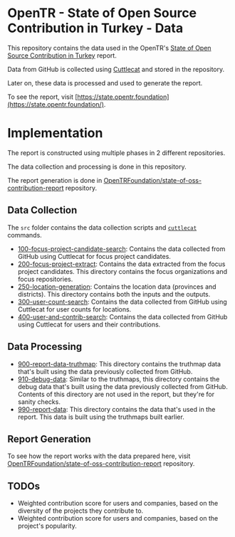 # OpenTR - State of Open Source Contribution in Turkey - Data

This repository contains the data used in the OpenTR's [State of Open Source Contribution in Turkey](https://state.opentr.foundation/) report.

Data from GitHub is collected using [Cuttlecat](https://github.com/OpenTRFoundation/cuttlecat) and stored in the repository.

Later on, these data is processed and used to generate the report.

To see the report, visit [https://state.opentr.foundation](https://state.opentr.foundation/).

# Implementation

The report is constructed using multiple phases in 2 different repositories.

The data collection and processing is done in this repository.

The report generation is done in [OpenTRFoundation/state-of-oss-contribution-report](https://github.com/OpenTRFoundation/state-of-oss-contribution-report) repository.

## Data Collection

The `src` folder contains the data collection scripts and [`cuttlecat`](https://github.com/OpenTRFoundation/cuttlecat) commands.

- [100-focus-project-candidate-search](100-focus-project-candidate-search): Contains the data collected from GitHub using Cuttlecat for focus project candidates.
- [200-focus-project-extract](200-focus-project-extract): Contains the data extracted from the focus project candidates. This directory contains the focus organizations and focus repositories.
- [250-location-generation](250-location-generation): Contains the location data (provinces and districts). This directory contains both the inputs and the outputs.
- [300-user-count-search](300-user-count-search): Contains the data collected from GitHub using Cuttlecat for user counts for locations.
- [400-user-and-contrib-search](400-user-and-contrib-search): Contains the data collected from GitHub using Cuttlecat for users and their contributions.

## Data Processing

- [900-report-data-truthmap](900-report-data-truthmap): This directory contains the truthmap data that's built using the data previously collected from GitHub.
- [910-debug-data](910-debug-data): Similar to the truthmaps, this directory contains the debug data that's built using the data previously collected from GitHub. Contents of this directory are not used in the report, but they're for sanity checks.
- [990-report-data](990-report-data): This directory contains the data that's used in the report. This data is built using the truthmaps built earlier.

## Report Generation

To see how the report works with the data prepared here, visit [OpenTRFoundation/state-of-oss-contribution-report](https://github.com/OpenTRFoundation/state-of-oss-contribution-report) repository.

## TODOs

- Weighted contribution score for users and companies, based on the diversity of the projects they contribute to.
- Weighted contribution score for users and companies, based on the project's popularity.
